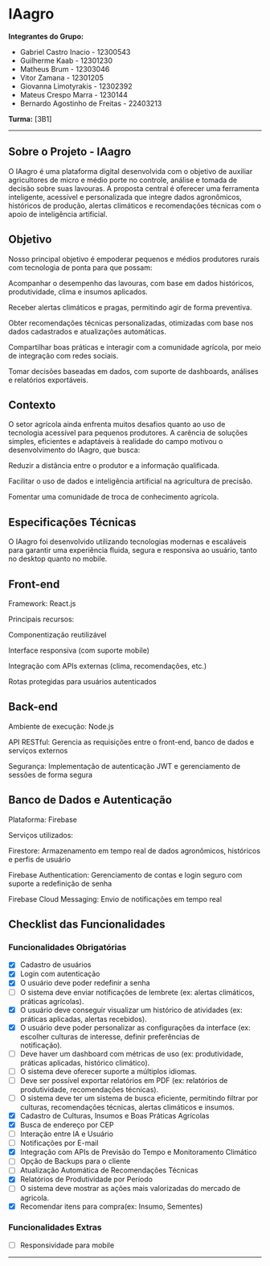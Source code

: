 # IAagro

**Integrantes do Grupo:**
- Gabriel Castro Inacio - 12300543
- Guilherme Kaab - 12301230
- Matheus Brum - 12303046
- Vitor Zamana - 12301205
- Giovanna Limotyrakis - 12302392
- Mateus Crespo Marra - 1230144
- Bernardo Agostinho de Freitas - 22403213

**Turma:** [3B1] 

---
## Sobre o Projeto - IAagro
O IAagro é uma plataforma digital desenvolvida com o objetivo de auxiliar agricultores de micro e médio porte no controle, análise e tomada de decisão sobre suas lavouras. A proposta central é oferecer uma ferramenta inteligente, acessível e personalizada que integre dados agronômicos, históricos de produção, alertas climáticos e recomendações técnicas com o apoio de inteligência artificial.

## Objetivo
Nosso principal objetivo é empoderar pequenos e médios produtores rurais com tecnologia de ponta para que possam:

Acompanhar o desempenho das lavouras, com base em dados históricos, produtividade, clima e insumos aplicados.

Receber alertas climáticos e pragas, permitindo agir de forma preventiva.

Obter recomendações técnicas personalizadas, otimizadas com base nos dados cadastrados e atualizações automáticas.

Compartilhar boas práticas e interagir com a comunidade agrícola, por meio de integração com redes sociais.

Tomar decisões baseadas em dados, com suporte de dashboards, análises e relatórios exportáveis.

## Contexto
O setor agrícola ainda enfrenta muitos desafios quanto ao uso de tecnologia acessível para pequenos produtores. A carência de soluções simples, eficientes e adaptáveis à realidade do campo motivou o desenvolvimento do IAagro, que busca:

Reduzir a distância entre o produtor e a informação qualificada.

Facilitar o uso de dados e inteligência artificial na agricultura de precisão.

Fomentar uma comunidade de troca de conhecimento agrícola.

## Especificações Técnicas
O IAagro foi desenvolvido utilizando tecnologias modernas e escaláveis para garantir uma experiência fluida, segura e responsiva ao usuário, tanto no desktop quanto no mobile.

## Front-end
Framework: React.js

Principais recursos:

Componentização reutilizável

Interface responsiva (com suporte mobile)

Integração com APIs externas (clima, recomendações, etc.)

Rotas protegidas para usuários autenticados

## Back-end
Ambiente de execução: Node.js

API RESTful: Gerencia as requisições entre o front-end, banco de dados e serviços externos

Segurança: Implementação de autenticação JWT e gerenciamento de sessões de forma segura

## Banco de Dados e Autenticação
Plataforma: Firebase

Serviços utilizados:

Firestore: Armazenamento em tempo real de dados agronômicos, históricos e perfis de usuário

Firebase Authentication: Gerenciamento de contas e login seguro com suporte a redefinição de senha

Firebase Cloud Messaging: Envio de notificações em tempo real

## Checklist das Funcionalidades

### Funcionalidades Obrigatórias
- [x] Cadastro de usuários
- [x] Login com autenticação
- [x] O usuário deve poder redefinir a senha
- [ ] O sistema deve enviar notificações de lembrete (ex: alertas climáticos, práticas agrícolas).
- [x] O usuário deve conseguir visualizar um histórico de atividades (ex: práticas aplicadas, alertas recebidos).
- [x] O usuário deve poder personalizar as configurações da interface (ex: escolher culturas de interesse, definir preferências de     
      notificação).
- [ ] Deve haver um dashboard com métricas de uso (ex: produtividade, práticas aplicadas, histórico climático).
- [ ] O sistema deve oferecer suporte a múltiplos idiomas.
- [ ] Deve ser possível exportar relatórios em PDF (ex: relatórios de produtividade, recomendações técnicas).
- [ ] O sistema deve ter um sistema de busca eficiente, permitindo filtrar por culturas, recomendações técnicas, alertas climáticos e 
      insumos.
- [x] Cadastro de Culturas, Insumos e Boas Práticas Agrícolas
- [x] Busca de endereço por CEP
- [ ]  Interação entre IA e Usuário
- [ ]  Notificações por E-mail
- [x]  Integração com APIs de Previsão do Tempo e Monitoramento Climático
- [ ]  Opção de Backups para o cliente
- [ ]  Atualização Automática de Recomendações Técnicas
- [x]  Relatórios de Produtividade por Período
- [ ]  O sistema deve mostrar as ações mais valorizadas do mercado de agricola.
- [x]  Recomendar itens para compra(ex: Insumo, Sementes)
### Funcionalidades Extras

- [ ] Responsividade para mobile

---
